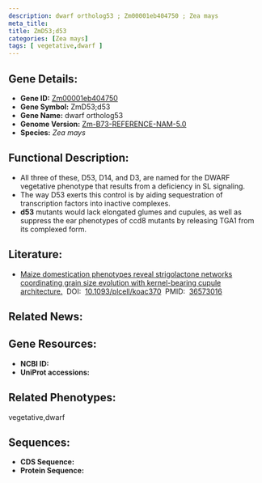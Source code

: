 ```yaml
---
description: dwarf ortholog53 ; Zm00001eb404750 ; Zea mays
meta_title:
title: ZmD53;d53
categories: [Zea mays]
tags: [ vegetative,dwarf ]
---
```


## Gene Details:
- **Gene ID:**	[Zm00001eb404750]()
- **Gene Symbol:** ZmD53;d53
- **Gene Name:** dwarf ortholog53
- **Genome Version:** [Zm-B73-REFERENCE-NAM-5.0]()
- **Species:** *Zea mays*

## Functional Description:
   - All three of these, D53, D14, and D3, are named for the DWARF vegetative phenotype that results from a deficiency in SL signaling.
   - The way D53 exerts this control is by aiding sequestration of transcription factors into inactive complexes.
   - **d53** mutants would lack elongated glumes and cupules, as well as suppress the ear phenotypes of ccd8 mutants by releasing TGA1 from its complexed form.

## Literature:
   - [Maize domestication phenotypes reveal strigolactone networks coordinating grain size evolution with kernel-bearing cupule architecture.]( https://academic.oup.com/plcell/article/35/3/1013/6961125?login=true)&nbsp;&nbsp;DOI:&nbsp;&nbsp;[10.1093/plcell/koac370](https://academic.oup.com/plcell/article/35/3/1013/6961125?login=true)&nbsp;&nbsp;PMID:&nbsp;&nbsp;[36573016](https://pubmed.ncbi.nlm.nih.gov/36573016/)

## Related News:

## Gene Resources:
- **NCBI ID:** [](https://www.ncbi.nlm.nih.gov/gene/?term=)
- **UniProt accessions:** [](https://www.uniprot.org/uniprotkb//entry)

## Related Phenotypes:
vegetative,dwarf

## Sequences:
- **CDS Sequence:**
- **Protein Sequence:**
